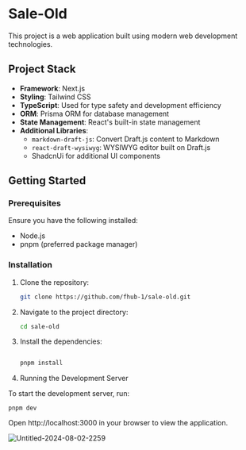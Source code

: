 # Sale-Old

This project is a web application built using modern web development technologies.

## Project Stack

- **Framework**: Next.js
- **Styling**: Tailwind CSS
- **TypeScript**: Used for type safety and development efficiency
- **ORM**: Prisma ORM for database management
- **State Management**: React's built-in state management
- **Additional Libraries**:
  - `markdown-draft-js`: Convert Draft.js content to Markdown
  - `react-draft-wysiwyg`: WYSIWYG editor built on Draft.js
  - ShadcnUi for additional UI components

## Getting Started

### Prerequisites

Ensure you have the following installed:

- Node.js
- pnpm (preferred package manager)

### Installation

1.  Clone the repository:

    ```sh
    git clone https://github.com/fhub-1/sale-old.git
    ```

2.  Navigate to the project directory:

    ```sh
    cd sale-old
    ```

3.  Install the dependencies:

    ```sh

    pnpm install
    ```

4.  Running the Development Server

To start the development server, run:

```bsh
pnpm dev
```

Open http://localhost:3000 in your browser to view the application.

![Untitled-2024-08-02-2259](https://github.com/user-attachments/assets/2fe70ad4-3ec1-4937-8848-6a42f74f2238)


